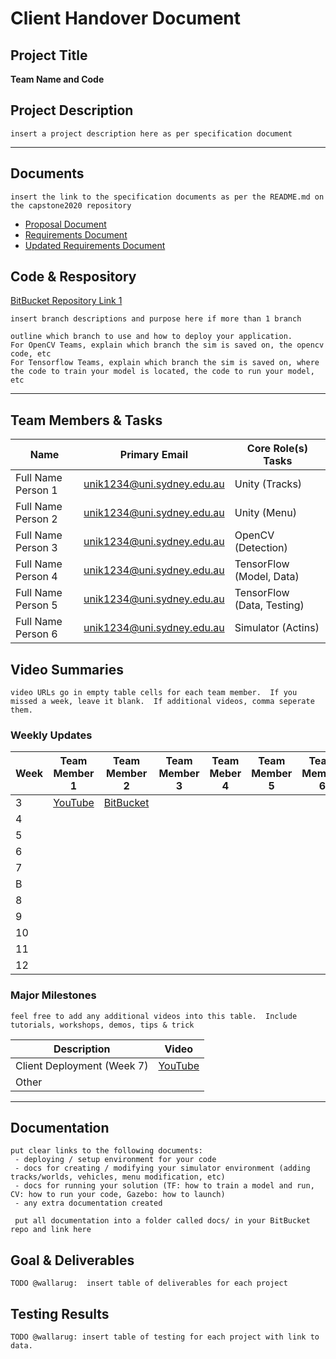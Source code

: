 # Client Handover Document 
## Project Title
**Team Name and Code**

## Project Description

`insert a project description here as per specification document`

---
## Documents

`insert the link to the specification documents as per the README.md on the capstone2020 repository`

- [Proposal Document]()
- [Requirements Document]()
- [Updated Requirements Document]()


## Code & Respository
[BitBucket Repository Link 1]()

`insert branch descriptions and purpose here if more than 1 branch`

```
outline which branch to use and how to deploy your application.  
For OpenCV Teams, explain which branch the sim is saved on, the opencv code, etc
For Tensorflow Teams, explain which branch the sim is saved on, where the code to train your model is located, the code to run your model, etc
```

---
## Team Members & Tasks

| Name | Primary Email | Core Role(s) Tasks |
|--|--|--|
| Full Name Person 1 | unik1234@uni.sydney.edu.au | Unity (Tracks) |
| Full Name Person 2 | unik1234@uni.sydney.edu.au | Unity (Menu) |
| Full Name Person 3 | unik1234@uni.sydney.edu.au | OpenCV (Detection) |
| Full Name Person 4 | unik1234@uni.sydney.edu.au | TensorFlow (Model, Data) |
| Full Name Person 5 | unik1234@uni.sydney.edu.au | TensorFlow (Data, Testing) |
| Full Name Person 6 | unik1234@uni.sydney.edu.au | Simulator (Actins) |

## Video Summaries

`video URLs go in empty table cells for each team member.  If you missed a week, leave it blank.  If additional videos, comma seperate them.`

### Weekly Updates
| Week | Team Member 1 | Team Member 2 | Team Member 3 | Team Meber 4 | Team Member 5 | Team Member 6 |
|--|--|--|--|--|--|--|
| 3 | [YouTube]() | [BitBucket]() | | | | | |
| 4 | | | | | | | |
| 5 | | | | | | | |
| 6 | | | | | | | |
| 7 | | | | | | | |
| B | | | | | | | |
| 8 | | | | | | | |
| 9 | | | | | | | |
| 10 | | | | | | | |
| 11 | | | | | | | |
| 12 | | | | | | | |

### Major Milestones

`feel free to add any additional videos into this table.  Include tutorials, workshops, demos, tips & trick`

| Description | Video |
|--|--|
| Client Deployment (Week 7) | [YouTube]()
| Other | |


---
## Documentation

```
put clear links to the following documents:
 - deploying / setup environment for your code
 - docs for creating / modifying your simulator environment (adding tracks/worlds, vehicles, menu modification, etc)
 - docs for running your solution (TF: how to train a model and run, CV: how to run your code, Gazebo: how to launch)
 - any extra documentation created
 
 put all documentation into a folder called docs/ in your BitBucket repo and link here
 ```
 
 
## Goal & Deliverables

`TODO @wallarug:  insert table of deliverables for each project`

## Testing Results

`TODO @wallarug: insert table of testing for each project with link to data.`



